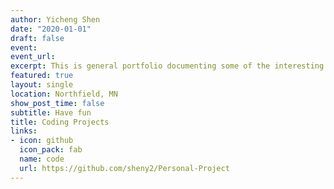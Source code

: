 ```yaml
---
author: Yicheng Shen
date: "2020-01-01"
draft: false
event: 
event_url: 
excerpt: This is general portfolio documenting some of the interesting coding work that I have done (both individually and collaboratively) over time. No guarantee that they are statistically related.
featured: true
layout: single
location: Northfield, MN
show_post_time: false
subtitle: Have fun
title: Coding Projects
links:
- icon: github
  icon_pack: fab
  name: code
  url: https://github.com/sheny2/Personal-Project
---
```


